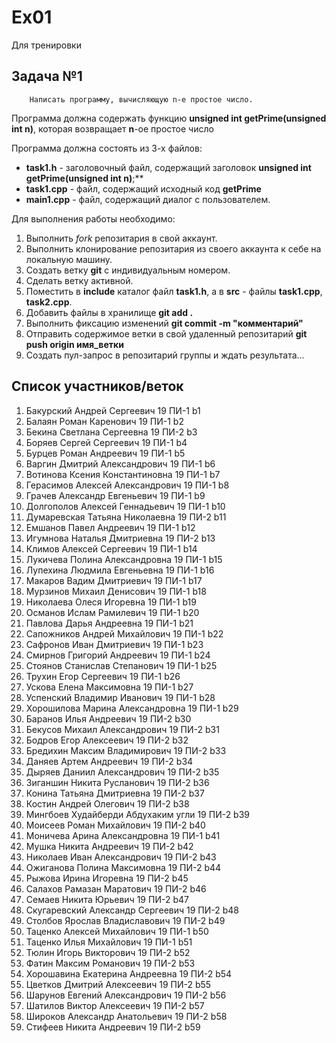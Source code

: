 # Ex01

Для тренировки

## Задача №1

```
    Написать программу, вычисляющую n-е простое число.
```

Программа должна содержать функцию **unsigned int getPrime(unsigned int n)**, которая возвращает **n**-ое простое число

Программа должна состоять из 3-х файлов:

- **task1.h** - заголовочный файл, содержащий заголовок **unsigned int getPrime(unsigned int n)**;**
- **task1.cpp** - файл, содержащий исходный код **getPrime**
- **main1.cpp** - файл, содержащий диалог с пользователем.

Для выполнения работы необходимо:
1. Выполнить *fork* репозитария в свой аккаунт.
1. Выполнить клонирование репозитария из своего аккаунта к себе на локальную машину.
1. Создать ветку **git** с индивидуальным номером.
1. Сделать ветку активной.
1. Поместить в **include** каталог файл **task1.h**, а в **src** - файлы **task1.cpp**, **task2.cpp**.
1. Добавить файлы в хранилище **git add .**
1. Выполнить фиксацию изменений **git commit -m "комментарий"**
1. Отправить содержимое ветки в свой удаленный репозитарий **git push origin имя_ветки**
1. Создать пул-запрос в репозитарий группы и ждать результата...

## Список участников/веток

1. Бакурский	Андрей	Сергеевич	19 ПИ-1	b1
1. Балаян	Роман	Каренович	19 ПИ-1	b2
1. Бекина	Светлана	Сергеевна	19 ПИ-2	b3
1. Боряев	Сергей	Сергеевич	19 ПИ-1	b4
1. Бурцев	Роман	Андреевич	19 ПИ-1	b5
1. Варгин	Дмитрий	Александрович	19 ПИ-1	b6
1. Вотинова	Ксения	Константиновна	19 ПИ-1	b7
1. Герасимов	Алексей	Александрович	19 ПИ-1	b8
1. Грачев	Александр	Евгеньевич	19 ПИ-1	b9
1. Долгополов	Алексей	Геннадьевич	19 ПИ-1	b10
1. Думаревская	Татьяна	Николаевна	19 ПИ-2	b11
1. Емшанов	Павел	Андреевич	19 ПИ-1	b12
1. Игумнова	Наталья	Дмитриевна	19 ПИ-2	b13
1. Климов	Алексей	Сергеевич	19 ПИ-1	b14
1. Лукичева	Полина	Александровна	19 ПИ-1	b15
1. Лупехина	Людмила	Евгеньевна	19 ПИ-1	b16
1. Макаров	Вадим	Дмитриевич	19 ПИ-1	b17
1. Мурзинов	Михаил	Денисович	19 ПИ-1	b18
1. Николаева	Олеся	Игоревна	19 ПИ-1	b19
1. Османов	Ислам	Рамилевич	19 ПИ-1	b20
1. Павлова	Дарья	Андреевна	19 ПИ-1	b21
1. Сапожников	Андрей	Михайлович	19 ПИ-1	b22
1. Сафронов	Иван	Дмитриевич	19 ПИ-1	b23
1. Смирнов	Григорий	Андреевич	19 ПИ-1	b24
1. Стоянов	Станислав	Степанович	19 ПИ-1	b25
1. Трухин	Егор	Сергеевич	19 ПИ-1	b26
1. Ускова	Елена	Максимовна	19 ПИ-1	b27
1. Успенский	Владимир	Иванович	19 ПИ-1	b28
1. Хорошилова	Марина	Александровна	19 ПИ-1	b29
1. Баранов	Илья	Андреевич	19 ПИ-2	b30
1. Бекусов	Михаил	Александрович	19 ПИ-2	b31
1. Бодров	Егор	Алексеевич	19 ПИ-2	b32
1. Бредихин	Максим	Владимирович	19 ПИ-2	b33
1. Даняев	Артем	Андреевич	19 ПИ-2	b34
1. Дыряев	Даниил	Александрович	19 ПИ-2	b35
1. Зиганшин	Никита	Русланович	19 ПИ-2	b36
1. Конина	Татьяна	Дмитриевна	19 ПИ-2	b37
1. Костин	Андрей	Олегович	19 ПИ-2	b38
1. Мингбоев	Худайберди	Абдухаким угли	19 ПИ-2	b39
1. Моисеев	Роман	Михайлович	19 ПИ-2	b40
1. Моничева	Арина	Александровна	19 ПИ-1	b41
1. Мушка	Никита	Андреевич	19 ПИ-2	b42
1. Николаев	Иван	Александрович	19 ПИ-2	b43
1. Ожиганова	Полина	Максимовна	19 ПИ-2	b44
1. Рыжова	Ирина	Игоревна	19 ПИ-2	b45
1. Салахов	Рамазан	Маратович	19 ПИ-2	b46
1. Семаев	Никита	Юрьевич	19 ПИ-2	b47
1. Скугаревский	Александр	Сергеевич	19 ПИ-2	b48
1. Столбов	Ярослав	Владиславович	19 ПИ-2	b49
1. Таценко	Алексей	Михайлович	19 ПИ-1	b50
1. Таценко	Илья	Михайлович	19 ПИ-1	b51
1. Тюлин	Игорь	Викторович	19 ПИ-2	b52
1. Фатин	Максим	Романович	19 ПИ-2	b53
1. Хорошавина	Екатерина	Андреевна	19 ПИ-2	b54
1. Цветков	Дмитрий	Алексеевич	19 ПИ-2	b55
1. Шарунов	Евгений	Александрович	19 ПИ-2	b56
1. Шатилов	Виктор	Алексеевич	19 ПИ-2	b57
1. Широков	Александр	Анатольевич	19 ПИ-2	b58
1. Стифеев 	Никита	Андреевич	19 ПИ-2	b59
